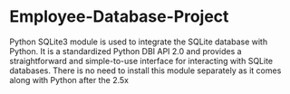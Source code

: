 # Employee-Database-Project
Python SQLite3 module is used to integrate the SQLite database with Python. It is a standardized Python DBI API 2.0 and provides a straightforward and simple-to-use interface for interacting with SQLite databases. There is no need to install this module separately as it comes along with Python after the 2.5x
